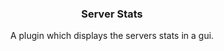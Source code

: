 
<!-- PROJECT SHIELDS -->
<!--
*** I'm using markdown "reference style" links for readability.
*** Reference links are enclosed in brackets [ ] instead of parentheses ( ).
*** See the bottom of this document for the declaration of the reference variables
*** for contributors-url, forks-url, etc. This is an optional, concise syntax you may use.
*** https://www.markdownguide.org/basic-syntax/#reference-style-links
-->
<p align="center">

  <h3 align="center">Server Stats</h3>

  <p align="center">
    A plugin which displays the servers stats in a gui.
    <br />
</p>


<!-- MARKDOWN LINKS & IMAGES -->
<!-- https://www.markdownguide.org/basic-syntax/#reference-style-links -->
[contributors-shield]: https://img.shields.io/github/contributors/Decemberrrr/repo.svg?style=for-the-badge
[contributors-url]: https://github.com/Decemberrrr/repo/graphs/contributors
[forks-shield]: https://img.shields.io/github/forks/Decemberrrr/repo.svg?style=for-the-badge
[forks-url]: https://github.com/Decemberrrr/repo/network/members
[stars-shield]: https://img.shields.io/github/stars/Decemberrrr/repo.svg?style=for-the-badge
[stars-url]: https://github.com/Decemberrrr/repo/stargazers
[issues-shield]: https://img.shields.io/github/issues/Decemberrrr/repo.svg?style=for-the-badge
[issues-url]: https://github.com/Decemberrrr/repo/issues
[license-shield]: https://img.shields.io/github/license/Decemberrrr/repo.svg?style=for-the-badge
[license-url]: https://github.com/Decemberrrr/repo/blob/master/LICENSE.txt
